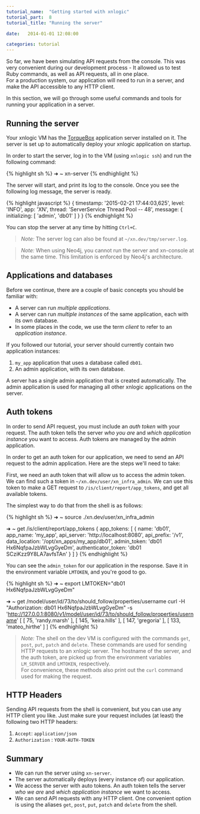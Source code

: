 ```yaml
---
tutorial_name:  "Getting started with xnlogic"
tutorial_part:  8
tutorial_title: "Running the server"

date:   2014-01-01 12:08:00

categories: tutorial
---
```


So far, we have been simulating API requests from the console. This was very convenient during our development process - It allowed us to test Ruby commands, as well as API requests, all in one place.     
For a production system, our application will need to run in a server, and make the API accessible to any HTTP client.

In this section, we will go through some useful commands and tools for running your application in a server.

## Running the server

Your xnlogic VM has the [TorqueBox](http://torquebox.org/) application server installed on it. The server is set up to automatically deploy your xnlogic application on startup.

In order to start the server, log in to the VM (using `xnlogic ssh`) and run the following command:

{% highlight sh %}
➜  ~  xn-server
{% endhighlight %}

The server will start, and print its log to the console. Once you see the following log message, the server is ready. 

{% highlight javascript %}
{ timestamp: '2015-02-21 17:44:03,625',
  level: 'INFO',
  app: 'XN',
  thread: 'ServerService Thread Pool -- 48',
  message: { initializing: [ 'admin', 'db01' ] } }
{% endhighlight %}

You can stop the server at any time by hitting `Ctrl+C`.

> _Note:_ The server log can also be found at `~/xn.dev/tmp/server.log`.

> _Note:_ When using Neo4j, you cannot run the server and xn-console at the same time. This limitation is enforced by Neo4j's architecture.

## Applications and databases

Before we continue, there are a couple of basic concepts you should be familiar with:

 * A server can run _multiple applications_.
 * A server can run _multiple instances_ of the same application, each with its own database.
 * In some places in the code, we use the term _client_ to refer to an _application instance_.


If you followed our tutorial, your server should currently contain two application instances:

 1. `my_app` application that uses a database called `db01`.
 2. An admin application, with its own database. 

A server has a single admin application that is created automatically. The admin application is used for managing all other xnlogic applications on the server.

## Auth tokens

In order to send API request, you must include an _auth token_ with your request. The auth token tells the server _who you are_ and _which application instance_ you want to access. Auth tokens are managed by the admin application.

In order to get an auth token for our application, we need to send an API request to the admin application. Here are the steps we'll need to take:

First, we need an auth token that will allow us to access the admin token. We can find such a token in `~/xn.dev/user/xn_infra_admin`. We can use this token to make a GET request to `/is/client/report/app_tokens`, and get all available tokens.

The simplest way to do that from the shell is as follows:

{% highlight sh %}
➜  ~  source ./xn.dev/user/xn_infra_admin

➜  ~  get /is/client/report/app_tokens
{ app_tokens: 
   [ { name: 'db01',
       app_name: 'my_app',
       api_server: 'http://localhost:8080',
       api_prefix: '/v1',
       data_location: '/opt/xn_apps/my_app/db01',
       admin_token: 'db01 Hx6NqfpaJzbWLvgGyeDm',
       authenticator_token: 'db01 SCziKzz9Y8LA7avfsTAn' } ] }
{% endhighlight %}

You can see the `admin_token` for our application in the response. Save it in the environment variable `LMTOKEN`, and you're good to go.

{% highlight sh %}
➜  ~  export LMTOKEN="db01 Hx6NqfpaJzbWLvgGyeDm"

➜  ~  get /model/user/id/73/to/should_follow/properties/username
curl -H "Authorization: db01 Hx6NqfpaJzbWLvgGyeDm" -s 'http://127.0.0.1:8080/v1/model/user/id/73/to/should_follow/properties/username'
[ [ 75, 'randy.marsh' ],
  [ 145, 'keira.hills' ],
  [ 147, 'gregoria' ],
  [ 133, 'mateo_hirthe' ] ]
{% endhighlight %}


> _Note:_ The shell on the dev VM is configured with the commands `get`, `post`, `put`, `patch` and `delete`. These commands are used for sending HTTP requests to an xnlogic server. The hostname of the server, and the auth token, are picked up from the environment variables `LM_SERVER` and `LMTOKEN`, respectively.    
> For convenience, these methods also print out the `curl` command used for making the request.


## HTTP Headers

Sending API requests from the shell is convenient, but you can use any HTTP client you like. Just make sure your request includes (at least) the following two HTTP headers:

 1. `Accept`: `application/json`
 2. `Authorization` : `YOUR-AUTH-TOKEN`


## Summary

 * We can run the server using `xn-server`.
 * The server automatically deploys (every instance of) our application.
 * We access the server with auto tokens. An auth token tells the server _who we are_ and _which application instance_ we want to access.
 * We can send API requests with any HTTP client. One convenient option is using the aliases `get`, `post`, `put`, `patch` and `delete` from the shell.

